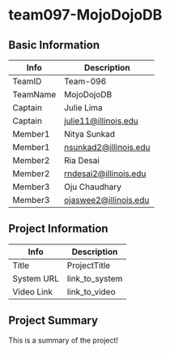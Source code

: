 # team097-MojoDojoDB

## Basic Information

|   Info      |       Description      |
| ----------- | ---------------------- |
| TeamID      |        Team-096        |
| TeamName    |       MojoDojoDB       |
| Captain     |       Julie Lima       |
| Captain     |  julie11@illinois.edu  |
| Member1     |       Nitya Sunkad     |
| Member1     | nsunkad2@illinois.edu  |
| Member2     |       Ria Desai        |
| Member2     | rndesai2@illinois.edu  |
| Member3     |     Oju Chaudhary      |
| Member3     | ojaswee2@illinois.edu  |

## Project Information

|   Info      |        Description     |
| ----------- | ---------------------- |
|  Title      |       ProjectTitle     |
| System URL  |      link_to_system    |
| Video Link  |      link_to_video     |

## Project Summary

This is a summary of the project!
